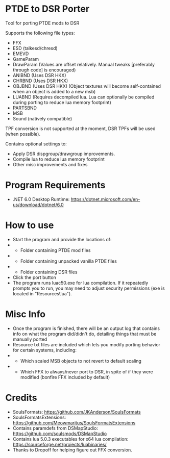 # PTDE to DSR Porter
Tool for porting PTDE mods to DSR

Supports the following file types:
* FFX
* ESD (talkesd/chresd)
* EMEVD
* GameParam
* DrawParam (Values are offset relatively. Manual tweaks [preferably through code] is encouraged)
* ANIBND (Uses DSR HKX)
* CHRBND (Uses DSR HKX)
* OBJBND (Uses DSR HKX) (Object textures will become self-contained when an object is added to a new msb)
* LUABND (Requires decompiled lua. Lua can optionally be compiled during porting to reduce lua memory footprint)
* PARTSBND
* MSB
* Sound (natively compatible)

TPF conversion is not supported at the moment, DSR TPFs will be used (when possible).

Contains optional settings to:
* Apply DSR dispgroup/drawgroup improvements.
* Compile lua to reduce lua memory footprint
* Other misc improvements and fixes

# Program Requirements
* .NET 6.0 Desktop Runtime: https://dotnet.microsoft.com/en-us/download/dotnet/6.0

# How to use
* Start the program and provide the locations of:
* * Folder containing PTDE mod files
* * Folder containing unpacked vanilla PTDE files
* * Folder containing DSR files
* Click the port button
* The program runs luac50.exe for lua compilation. If it repeatedly prompts you to run, you may need to adjust security permissions (exe is located in "Resources\lua").

# Misc Info
* Once the program is finished, there will be an output log that contains info on what the program did/didn't do, detailing things that must be manually ported
* Resource txt files are included which lets you modify porting behavior for certain systems, including:
* * Which scaled MSB objects to not revert to default scaling
* * Which FFX to always/never port to DSR, in spite of if they were modified (bonfire FFX included by default)

# Credits
* SoulsFormats: https://github.com/JKAnderson/SoulsFormats
* SoulsFormatsExtensions: https://github.com/Meowmaritus/SoulsFormatsExtensions
* Contains paramdefs from DSMapStudio: https://github.com/soulsmods/DSMapStudio
* Contains lua 5.0.3 executables for x64 lua compilation: https://sourceforge.net/projects/luabinaries/
* Thanks to Dropoff for helping figure out FFX conversion.
